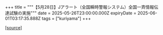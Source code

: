 +++
title = """【5月28日】Jアラート（全国瞬時警報システム）全国一斉情報伝達試験の実施"""
date = 2025-05-26T23:00:00.000Z
expiryDate = 2025-06-01T03:17:35.888Z
tags = ["kuriyama"]
+++


[[source]](https://www.town.kuriyama.hokkaido.jp/site/bousai/31925.html)
